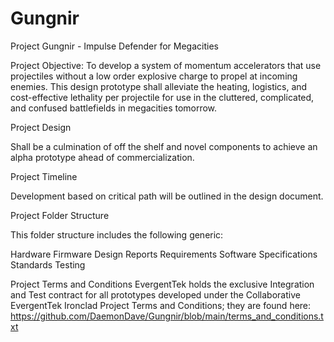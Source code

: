 # Gungnir
Project Gungnir - Impulse Defender for Megacities 

Project Objective: To develop a system of momentum accelerators that use projectiles without a low order explosive charge to propel at incoming enemies. This design prototype shall alleviate the heating, logistics, and cost-effective lethality per projectile for use in the cluttered, complicated, and confused battlefields in megacities tomorrow. 

Project Design

Shall be a culmination of off the shelf and novel components to achieve an alpha prototype ahead of commercialization. 

Project Timeline

Development based on critical path will be outlined in the design document.

Project Folder Structure 

This folder structure includes the following generic:

Hardware
Firmware
Design
Reports
Requirements
Software
Specifications
Standards
Testing


Project Terms and Conditions 
EvergentTek holds the exclusive Integration and Test contract for all prototypes developed under the
Collaborative EvergentTek Ironclad Project Terms and Conditions; they are found here: https://github.com/DaemonDave/Gungnir/blob/main/terms_and_conditions.txt





